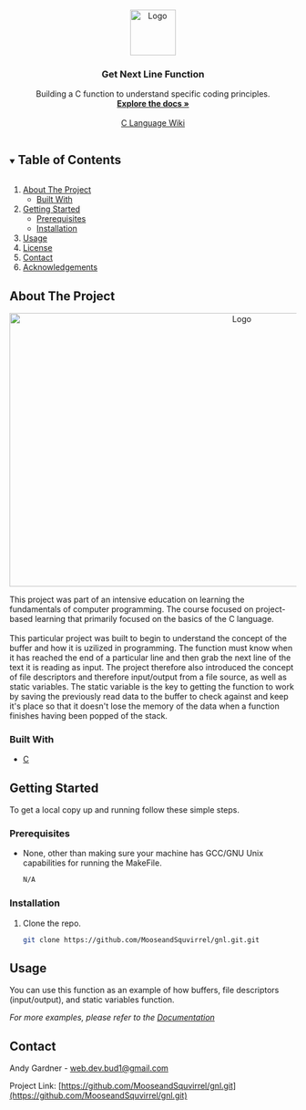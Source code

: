 
<!--
*** Thanks for checking out the Best-README-Template. If you have a suggestion
*** that would make this better, please fork the repo and create a pull request
*** or simply open an issue with the tag "enhancement".
*** Thanks again! Now go create something AMAZING! :D
***
***
***
*** To avoid retyping too much info. Do a search and replace for the following:
*** github_username, repo_name, twitter_handle, email, project_title, project_description
-->



<!-- PROJECT SHIELDS -->
<!--
*** I'm using markdown "reference style" links for readability.
*** Reference links are enclosed in brackets [ ] instead of parentheses ( ).
*** See the bottom of this document for the declaration of the reference variables
*** for contributors-url, forks-url, etc. This is an optional, concise syntax you may use.
*** https://www.markdownguide.org/basic-syntax/#reference-style-links
-->



<!-- PROJECT LOGO -->
<br />
<p align="center">
  <a href="https://github.com/MooseandSquvirrel/gnl.git">
    <img src="library.png" alt="Logo" width="80" height="80">
  </a>

  <h3 align="center">Get Next Line Function</h3>

  <p align="center">
    Building a C function to understand specific coding principles.
    <br />
    <a href="https://github.com/MooseandSquvirrel/gnl.git"><strong>Explore the docs »</strong></a>
    <br />
    <br />
    <a href="https://en.wikipedia.org/wiki/The_C_Programming_Language">C Language Wiki</a>
  </p>
</p>



<!-- TABLE OF CONTENTS -->
<details open="open">
  <summary><h2 style="display: inline-block">Table of Contents</h2></summary>
  <ol>
    <li>
      <a href="#about-the-project">About The Project</a>
      <ul>
        <li><a href="#built-with">Built With</a></li>
      </ul>
    </li>
    <li>
      <a href="#getting-started">Getting Started</a>
      <ul>
        <li><a href="#prerequisites">Prerequisites</a></li>
        <li><a href="#installation">Installation</a></li>
      </ul>
    </li>
    <li><a href="#usage">Usage</a></li>
    <li><a href="#license">License</a></li>
    <li><a href="#contact">Contact</a></li>
    <li><a href="#acknowledgements">Acknowledgements</a></li>
  </ol>
</details>



<!-- ABOUT THE PROJECT -->
## About The Project

<p align="center">
  <a href="https://github.com/MooseandSquvirrel/gnl.git">
    <img src="strcpy.png" alt="Logo" width="800" height="480">
  </a>
</p>

This project was part of an intensive education on learning the fundamentals of computer programming. The course focused on project-based learning that primarily focused on the basics 
of the C language. <br /><br />This particular project was built to begin to understand the concept of the buffer and how it is uzilized in programming. The function must know when it has reached the end of a particular line and then grab the next line of the text it is reading as input. The project therefore also introduced the concept of file descriptors and therefore input/output from a file source, as well as static variables. The static variable is the key to getting the function to work by saving the previously read data to the buffer to check against and keep it's place so that it doesn't lose the memory of the data when a function finishes having been popped of the stack.



### Built With

* [C](https://www.learn-c.org/)



<!-- GETTING STARTED -->
## Getting Started

To get a local copy up and running follow these simple steps.

### Prerequisites

* None, other than making sure your machine has GCC/GNU Unix capabilities for running the MakeFile.
  ```sh
  N/A
  ```

### Installation

1. Clone the repo.
   ```sh
   git clone https://github.com/MooseandSquvirrel/gnl.git.git
   ```



<!-- USAGE EXAMPLES -->
## Usage

You can use this function as an example of how buffers, file descriptors (input/output), and static variables function. 

_For more examples, please refer to the [Documentation](https://github.com/MooseandSquvirrel/gnl.git.git)_



<!-- CONTACT -->
## Contact

Andy Gardner - web.dev.bud1@gmail.com

Project Link: [https://github.com/MooseandSquvirrel/gnl.git](https://github.com/MooseandSquvirrel/gnl.git)
